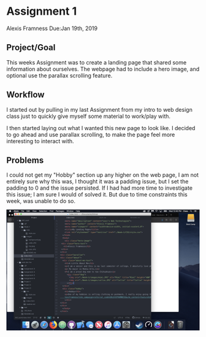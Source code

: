 # Assignment 1
Alexis Framness
Due:Jan 19th, 2019

## Project/Goal
This weeks Assignment was to create a landing page that shared some information about ourselves. The webpage had to include a hero image, and optional use the parallax scrolling feature.

## Workflow
I started out by pulling in my last Assignment from my intro to web design class just to quickly give myself some material to work/play with.

I then started laying out what I wanted this new page to look like. I decided to go ahead and use parallax scrolling, to make the page feel more interesting to interact with.

## Problems
I could not get my "Hobby" section up any higher on the web page, I am not entirely sure why this was, I thought it was a padding issue, but I set the padding to 0 and the issue persisted. If I had had more time to investigate this issue; I am sure I would of solved it. But due to time constraints this week, was unable to do so.

![screenshot](./images/Workflow.png)

